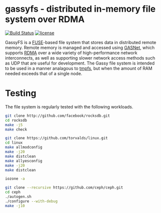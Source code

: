 gassyfs - distributed in-memory file system over RDMA
=======

[![Build Status](https://travis-ci.org/noahdesu/gassyfs.svg?branch=master)](https://travis-ci.org/noahdesu/gassyfs) [![license](https://img.shields.io/badge/license-LGPLv2.1-blue.svg)](https://raw.githubusercontent.com/noahdesu/gassyfs/master/LICENSE)

GassyFS is a [FUSE](http://fuse.sourceforge.net/)-based file system that
stores data in distributed remote memory. Remote memory is managed and
accessed using [GASNet](http://gasnet.lbl.gov/), which supports
[RDMA](http://en.wikipedia.org/wiki/Remote_direct_memory_access) over a wide
variety of high-performance network interconnects, as well as supporting
slower network access methods such as UDP that are useful for development. The
Gassy file system is intended to be used in a manner analagous to
[tmpfs](http://en.wikipedia.org/wiki/Tmpfs), but when the amount of RAM needed
exceeds that of a single node.

# Testing

The file system is regularly tested with the following workloads.

```bash
git clone http://github.com/facebook/rocksdb.git
cd rocksdb
make -j5
make check
```

```bash
git clone https://github.com/torvalds/linux.git
cd linux
make allmodconfig
make -j20
make distclean
make allyesconfig
make -j20
make distclean
```

```bash
iozone -a
```

```bash
git clone --recursive https://github.com/ceph/ceph.git
cd ceph
./autogen.sh
./configure --with-debug
make -j10
```
